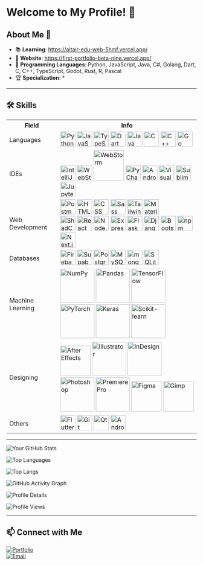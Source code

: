 # Welcome to My Profile! 👋

## About Me 🌟

- 📚 **Learning**: https://altair-edu-web-5hmf.vercel.app/
- 🔮 **Website**: https://first-portfolio-beta-nine.vercel.app/
- 🧠 **Programming Languages**: Python, JavaScript, Java, C#, Golang, Dart, C, C++, TypeScript, Godot, Rust, R, Pascal
- 🏆 **Specialization**: *

---

## 🛠️ Skills

<div>
	<table>
	<tr><th>Field</th><th>Info</th></tr>
		<tr>
		<td>Languages</td>
		<td>
		<img width="40" src="https://user-images.githubusercontent.com/25181517/183423507-c056a6f9-1ba8-4312-a350-19bcbc5a8697.png" alt="Python" title="Python"/>
		<img width="40" src="https://user-images.githubusercontent.com/25181517/117447155-6a868a00-af3d-11eb-9cfe-245df15c9f3f.png" alt="JavaScript" title="JavaScript"/>
		<img width="40" src="https://user-images.githubusercontent.com/25181517/183890598-19a0ac2d-e88a-4005-a8df-1ee36782fde1.png" alt="TypeScript" title="TypeScript"/>
		<img width="40" src="https://user-images.githubusercontent.com/25181517/186150304-1568ffdf-4c62-4bdc-9cf1-8d8efcea7c5b.png" alt="Dart" title="Dart"/>
			<img width="40" src="https://user-images.githubusercontent.com/25181517/117201156-9a724800-adec-11eb-9a9d-3cd0f67da4bc.png" alt="Java" title="Java"/>
			<img width="40" src="https://user-images.githubusercontent.com/25181517/192106070-46255bcf-65e6-4c6b-a296-bf8d0d8fb2a7.png" alt="C" title="C"/>
			<img width="40" src="https://user-images.githubusercontent.com/25181517/192106073-90fffafe-3562-4ff9-a37e-c77a2da0ff58.png" alt="C++" title="C++"/>
			<img width="40" src="https://user-images.githubusercontent.com/25181517/192149581-88194d20-1a37-4be8-8801-5dc0017ffbbe.png" alt="Go" title="Go"/>
			</td>
		</tr>
		<tr>
		<td>IDEs</td>
		<td><img width="40" src="https://user-images.githubusercontent.com/25181517/192108890-200809d1-439c-4e23-90d3-b090cf9a4eea.png" alt="IntelliJ" title="IntelliJ"/>
			<img width="40" src="https://user-images.githubusercontent.com/25181517/192108893-b1eed3c7-b2c4-4e1c-9e9f-c7e83637b33d.png" alt="WebStorm" title="WebStorm"/>
			<img width="80" src="https://custom-icon-badges.demolab.com/badge/Visual%20Studio-5C2D91.svg?&logo=visual-studio&logoColor=white" alt="WebStorm" title="WebStorm"/>
			<img width="40" src="https://github.com/user-attachments/assets/9f931c45-0585-4db0-86a7-25ce3f5bef25" alt="PyCharm" title="PyCharm"/>
			<img width="40" src="https://user-images.githubusercontent.com/25181517/192108895-20dc3343-43e3-4a54-a90e-13a4abbc57b9.png" alt="Android Studio" title="Android Studio"/>
			<img width="40" src="https://user-images.githubusercontent.com/25181517/192108891-d86b6220-e232-423a-bf5f-90903e6887c3.png" alt="Visual Studio Code" title="Visual Studio Code"/>
			<img width="40" src="https://user-images.githubusercontent.com/25181517/190887576-6653f877-8439-4521-82f3-403086ead892.png" alt="Sublime Text" title="Sublime Text"/>
			<img width="40" src="https://user-images.githubusercontent.com/25181517/183914128-3fc88b4a-4ac1-40e6-9443-9a30182379b7.png" alt="Jupyter Notebook" title="Jupyter Notebook"/></td>
		</tr>
		<tr>
		<td>Web Development</td>
			<td><img width="40" src="https://user-images.githubusercontent.com/25181517/192109061-e138ca71-337c-4019-8d42-4792fdaa7128.png" alt="Postman" title="Postman"/>
			<img width="40" src="https://user-images.githubusercontent.com/25181517/192158954-f88b5814-d510-4564-b285-dff7d6400dad.png" alt="HTML" title="HTML"/>
			<img width="40" src="https://user-images.githubusercontent.com/25181517/183898674-75a4a1b1-f960-4ea9-abcb-637170a00a75.png" alt="CSS" title="CSS"/>
			<img width="40" src="https://user-images.githubusercontent.com/25181517/192158956-48192682-23d5-4bfc-9dfb-6511ade346bc.png" alt="Sass" title="Sass"/>
			<img width="40" src="https://user-images.githubusercontent.com/25181517/202896760-337261ed-ee92-4979-84c4-d4b829c7355d.png" alt="Tailwind CSS" title="Tailwind CSS"/>
			<img width="40" src="https://user-images.githubusercontent.com/25181517/189716630-fe6c084c-6c66-43af-aa49-64c8aea4a5c2.png" alt="Material UI" title="Material UI"/>
			<br />
			<img width="40" src="https://github.com/user-attachments/assets/e4bd419a-2a4a-459a-ba9a-d3324e693c4d" alt="ShadCn UI" title="ShadCn UI"/>
			<img width="40" src="https://user-images.githubusercontent.com/25181517/183897015-94a058a6-b86e-4e42-a37f-bf92061753e5.png" alt="React" title="React"/>
			<img width="40" src="https://user-images.githubusercontent.com/25181517/183568594-85e280a7-0d7e-4d1a-9028-c8c2209e073c.png" alt="Node.js" title="Node.js"/>
			<img width="40" src="https://user-images.githubusercontent.com/25181517/183859966-a3462d8d-1bc7-4880-b353-e2cbed900ed6.png" alt="Express" title="Express"/>
			<img width="40" src="https://user-images.githubusercontent.com/25181517/183423775-2276e25d-d43d-4e58-890b-edbc88e915f7.png" alt="Flask" title="Flask"/>
			<img width="40" src="https://github.com/marwin1991/profile-technology-icons/assets/62091613/9bf5650b-e534-4eae-8a26-8379d076f3b4" alt="Django" title="Django"/>
            <img width="40" src="https://user-images.githubusercontent.com/25181517/183898054-b3d693d4-dafb-4808-a509-bab54cf5de34.png" alt="Bootstrap" title="Bootstrap"/>
			<img width="40" src="https://user-images.githubusercontent.com/25181517/121401671-49102800-c959-11eb-9f6f-74d49a5e1774.png" alt="npm" title="npm"/>
			<img width="40" src="https://github.com/marwin1991/profile-technology-icons/assets/136815194/5f8c622c-c217-4649-b0a9-7e0ee24bd704" alt="Next.js" title="Next.js"/></td>
		</tr>
		<tr>
		<td>Databases</td>
			<td><img width="40" src="https://user-images.githubusercontent.com/25181517/189716855-2c69ca7a-5149-4647-936d-780610911353.png" alt="Firebase" title="Firebase"/>
			<img width="40" src="https://github.com/user-attachments/assets/e40fc76b-c8d8-47c3-bb53-c7795abaf596" alt="Supabase" title="Supabase"/>
			<img width="40" src="https://user-images.githubusercontent.com/25181517/117208740-bfb78400-adf5-11eb-97bb-09072b6bedfc.png" alt="PostgreSQL" title="PostgreSQL"/>
			<img width="40" src="https://user-images.githubusercontent.com/25181517/183896128-ec99105a-ec1a-4d85-b08b-1aa1620b2046.png" alt="MySQL" title="MySQL"/>
			<img width="40" src="https://user-images.githubusercontent.com/25181517/182884177-d48a8579-2cd0-447a-b9a6-ffc7cb02560e.png" alt="mongoDB" title="mongoDB"/>
			<img width="40" src="https://github.com/marwin1991/profile-technology-icons/assets/136815194/82df4543-236b-4e45-9604-5434e3faab17" alt="SQLite" title="SQLite"/></td></tr>
		<tr>
    <td>Machine Learning</td>
    <td>
        <img width="90" src="https://img.shields.io/badge/Numpy-777BB4?style=for-the-badge&logo=numpy&logoColor=white" alt="NumPy" title="NumPy"/>
        <img width="90" src="https://img.shields.io/badge/Pandas-2C2D72?style=for-the-badge&logo=pandas&logoColor=white" alt="Pandas" title="Pandas"/>
        <img width="90" src="https://img.shields.io/badge/TensorFlow-FF6F00?style=for-the-badge&logo=tensorflow&logoColor=white" alt="TensorFlow" title="TensorFlow"/>
        <img width="90" src="https://img.shields.io/badge/PyTorch-EE4C2C?style=for-the-badge&logo=pytorch&logoColor=white" alt="PyTorch" title="PyTorch"/>
        <img width="90" src="https://img.shields.io/badge/Keras-FF0000?style=for-the-badge&logo=keras&logoColor=white" alt="Keras" title="Keras"/>
        <img width="90" src="https://img.shields.io/badge/scikit_learn-F7931E?style=for-the-badge&logo=scikit-learn&logoColor=white" alt="Scikit-learn" title="Scikit-learn"/>
    </td>
</tr>
		<td>Designing</td>
		<td><img width="80" src="https://img.shields.io/badge/Adobe%20After%20Effects-CF96FD?logo=Adobe%20After%20Effects&logoColor=393665" alt="After Effects" title="After Effects"/>
			<img width="90" src="https://img.shields.io/badge/Adobe%20Illustrator-FF9A00?logo=adobe%20illustrator&logoColor=white" alt="Illustrator" title="Illustrator"/>
			<img width="90" src="https://img.shields.io/badge/Adobe%20InDesign-49021F?logo=adobeindesign&logoColor=white" alt="InDesign" title="InDesign"/>
			<img width="90" src="https://img.shields.io/badge/Adobe%20Photoshop-31A8FF?logo=Adobe%20Photoshop&logoColor=black" alt="Photoshop" title="Photoshop"/>
			<img width="90" src="https://img.shields.io/badge/Adobe%20Premiere%20Pro-9999FF?logo=Adobe%20Premiere%20Pro&logoColor=white" alt="PremierePro" title="PremierePro"/>
			<img width="80" src="https://img.shields.io/badge/Figma-F24E1E?logo=figma&logoColor=white" alt="Figma" title="Figma"/>
			<img width="80" src="https://img.shields.io/badge/Gimp-5C5543?logo=gimp&logoColor=white" alt="Gimp" title="Gimp"/></td>
		</tr>
		<tr>
		<td>Others</td>
			<td><img width="40" src="https://user-images.githubusercontent.com/25181517/186150365-da1eccce-6201-487c-8649-45e9e99435fd.png" alt="Flutter" title="Flutter"/>
			<img width="40" src="https://user-images.githubusercontent.com/25181517/192108372-f71d70ac-7ae6-4c0d-8395-51d8870c2ef0.png" alt="Git" title="Git"/>
			<img width="40" src="https://github.com/marwin1991/profile-technology-icons/assets/136815194/11e7dfe7-c1f6-483c-9d92-276f1fa9363b" alt="Qt" title="Qt"/>
			<img width="40" src="https://user-images.githubusercontent.com/25181517/117269608-b7dcfb80-ae58-11eb-8e66-6cc8753553f0.png" alt="Android" title="Android"/></td></tr>
		<tr>
</table>
</div>

---

![Your GitHub Stats](https://github-readme-stats.vercel.app/api?username=MaverickPoly&show_icons=true&theme=radical)

![Top Languages](https://github-readme-stats.vercel.app/api/top-langs/?username=MaverickPoly&layout=compact&theme=radical)

![Top Langs](https://github-readme-stats.vercel.app/api/top-langs/?username=MaverickPoly&langs_count=20&layout=compact)

![GitHub Activity Graph](https://github-readme-activity-graph.vercel.app/graph?username=MaverickPoly&theme=redical)

![Profile Details](http://github-profile-summary-cards.vercel.app/api/cards/profile-details?username=MaverickPoly&theme=tokyonight)

![Profile Views](https://komarev.com/ghpvc/?username=MaverickPoly&color=blue)


---

## 📫 Connect with Me

[![Portfolio](https://img.shields.io/badge/Portfolio-FF5722?style=for-the-badge&logo=google-chrome&logoColor=white)](https://first-portfolio-beta-nine.vercel.app/)  
[![Email](https://img.shields.io/badge/Email-D14836?style=for-the-badge&logo=gmail&logoColor=white)](mailto:altairetech@gmail.com)
